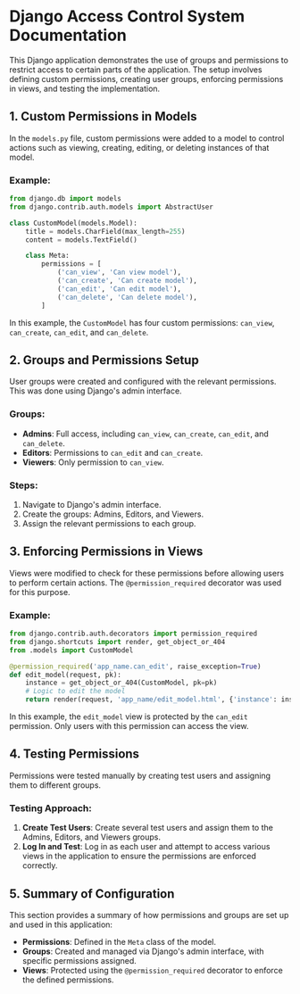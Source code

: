 # Django Access Control System Documentation

This Django application demonstrates the use of groups and permissions to restrict access to certain parts of the application. The setup involves defining custom permissions, creating user groups, enforcing permissions in views, and testing the implementation.

## 1. Custom Permissions in Models

In the `models.py` file, custom permissions were added to a model to control actions such as viewing, creating, editing, or deleting instances of that model. 

### Example:

```python
from django.db import models
from django.contrib.auth.models import AbstractUser

class CustomModel(models.Model):
    title = models.CharField(max_length=255)
    content = models.TextField()

    class Meta:
        permissions = [
            ('can_view', 'Can view model'),
            ('can_create', 'Can create model'),
            ('can_edit', 'Can edit model'),
            ('can_delete', 'Can delete model'),
        ]
```

In this example, the `CustomModel` has four custom permissions: `can_view`, `can_create`, `can_edit`, and `can_delete`.

## 2. Groups and Permissions Setup

User groups were created and configured with the relevant permissions. This was done using Django's admin interface.

### Groups:
- **Admins**: Full access, including `can_view`, `can_create`, `can_edit`, and `can_delete`.
- **Editors**: Permissions to `can_edit` and `can_create`.
- **Viewers**: Only permission to `can_view`.

### Steps:
1. Navigate to Django's admin interface.
2. Create the groups: Admins, Editors, and Viewers.
3. Assign the relevant permissions to each group.

## 3. Enforcing Permissions in Views

Views were modified to check for these permissions before allowing users to perform certain actions. The `@permission_required` decorator was used for this purpose.

### Example:

```python
from django.contrib.auth.decorators import permission_required
from django.shortcuts import render, get_object_or_404
from .models import CustomModel

@permission_required('app_name.can_edit', raise_exception=True)
def edit_model(request, pk):
    instance = get_object_or_404(CustomModel, pk=pk)
    # Logic to edit the model
    return render(request, 'app_name/edit_model.html', {'instance': instance})
```

In this example, the `edit_model` view is protected by the `can_edit` permission. Only users with this permission can access the view.

## 4. Testing Permissions

Permissions were tested manually by creating test users and assigning them to different groups.

### Testing Approach:
1. **Create Test Users**: Create several test users and assign them to the Admins, Editors, and Viewers groups.
2. **Log In and Test**: Log in as each user and attempt to access various views in the application to ensure the permissions are enforced correctly.

## 5. Summary of Configuration

This section provides a summary of how permissions and groups are set up and used in this application:

- **Permissions**: Defined in the `Meta` class of the model.
- **Groups**: Created and managed via Django's admin interface, with specific permissions assigned.
- **Views**: Protected using the `@permission_required` decorator to enforce the defined permissions.


